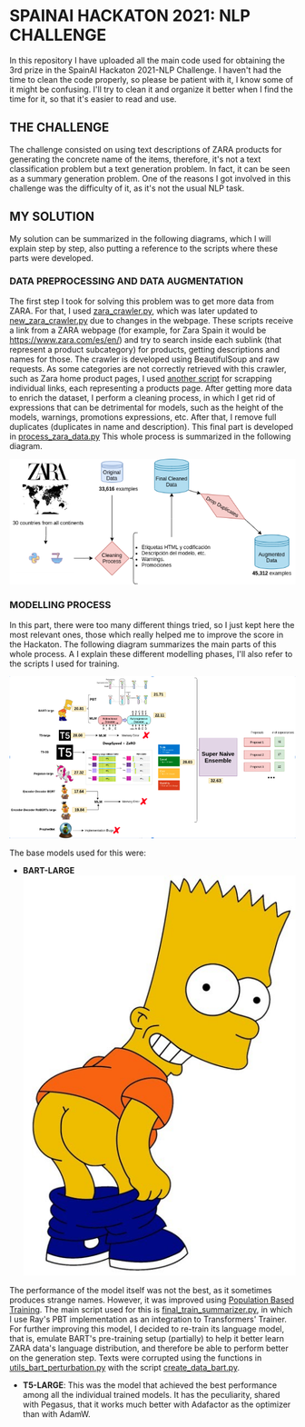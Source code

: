 # SPAINAI HACKATON 2021: NLP CHALLENGE

In this repository I have uploaded all the main code used for obtaining the 3rd prize in the SpainAI Hackaton 2021-NLP Challenge. I haven't had the time to clean the code properly, so please be patient with it, I know some of it might be confusing. I'll try to clean it and organize it better when I find the time for it, so that it's easier to read and use.

## THE CHALLENGE

The challenge consisted on using text descriptions of ZARA products for generating the concrete name of the items, therefore, it's not a text classification problem but a text generation problem. In fact, it can be seen as a summary generation problem. One of the reasons I got involved in this challenge was the difficulty of it, as it's not the usual NLP task.

## MY SOLUTION

My solution can be summarized in the following diagrams, which I will explain step by step, also putting a reference to the scripts where these parts were developed.

### DATA PREPROCESSING AND DATA AUGMENTATION

The first step I took for solving this problem was to get more data from ZARA. For that, I used [zara_crawler.py](zara_crawler.py), which was later updated to [new_zara_crawler.py](new_zara_crawler.py) due to changes in the webpage. These scripts receive a link from a ZARA webpage (for example, for Zara Spain it would be https://www.zara.com/es/en/) and try to search inside each sublink (that represent a product subcategory) for products, getting descriptions and names for those. The crawler is developed using BeautifulSoup and raw requests.
As some categories are not correctly retrieved with this crawler, such as Zara home product pages, I used [another script](crawl_more_zara.py) for scrapping individual links, each representing a products page.
After getting more data to enrich the dataset, I perform a cleaning process, in which I get rid of expressions that can be detrimental for models, such as the height of the models, warnings, promotions expressions, etc. After that, I remove full duplicates (duplicates in name and description). This final part is developed in [process_zara_data.py](process_zara_data.py) This whole process is summarized in the following diagram.

![Alt text](imgs/zara_data.png?raw=true "Data Preparation Process")

### MODELLING PROCESS

In this part, there were too many different things tried, so I just kept here the most relevant ones, those which really helped me to improve the score in the Hackaton. The following diagram summarizes the main parts of this whole process. A I explain these different modelling phases, I'll also refer to the scripts I used for training.

![Alt text](imgs/nlpmodels.png?raw=True "Data Modelling Process")

The base models used for this were:

* **BART-LARGE** ![Alt text](imgs/bart.jpg?raw=True "BART")

The performance of the model itself was not the best, as it sometimes produces strange names. However, it was improved using [Population Based Training](https://deepmind.com/blog/article/population-based-training-neural-networks). The main script used for this is [final_train_summarizer.py](final_train_summarizer.py), in which I use Ray's PBT implementation as an integration to Transformers' Trainer. For further improving this model, I decided to re-train its language model, that is, emulate BART's pre-training setup (partially) to help it better learn ZARA data's language distribution, and therefore be able to perform better on the generation step. Texts were corrupted using the functions in [utils_bart_perturbation.py](utils_bart_perturbation.py) with the script [create_data_bart.py](create_data_bart.py).

* **T5-LARGE**: This was the model that achieved the best performance among all the individual trained models. It has the peculiarity, shared with Pegasus, that it works much better with Adafactor as the optimizer than with AdamW. 